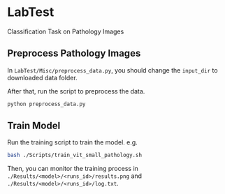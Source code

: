 # LabTest
Classification Task on Pathology Images


## Preprocess Pathology Images 
In `LabTest/Misc/preprocess_data.py`, you should change the `input_dir` to downloaded data folder. 

After that, run the script to preprocess the data. 

```bash
python preprocess_data.py
```


## Train Model
Run the training script to train the model.  e.g.

```bash
bash ./Scripts/train_vit_small_pathology.sh
```

Then, you can monitor the training process in `./Results/<model>/<runs_id>/results.png` and `./Results/<model>/<runs_id>/log.txt`.

